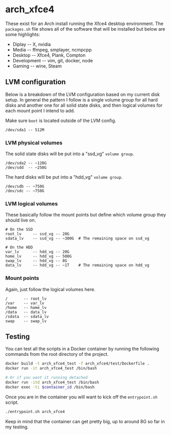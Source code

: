 # arch_xfce4

These exist for an Arch install running the Xfce4 desktop environment. The `packages.sh` file shows all of the
software that will be installed but below are some highlights:

* Diplay -- X, nvidia
* Media -- ffmpeg, smplayer, ncmpcpp
* Desktop -- Xfce4, Plank, Compton
* Development -- vim, git, docker, node
* Gaming -- wine, Steam

## LVM configuration

Below is a breakdown of the LVM configuration based on my current disk setup. In general the pattern I follow
is a single volume group for all hard disks and another one for all solid state disks, and then logical volumes
for each mount point I intend to add.

Make sure `boot` is located outside of the LVM config.

```
/dev/sda1 -- 512M
```

### LVM physical volumes

The solid state disks will be put into a "ssd_vg" `volume group`.

```
/dev/sda2 -- ~120G
/dev/sdd  -- ~250G
```

The hard disks will be put into a "hdd_vg" `volume group`.

```
/dev/sdb -- ~750G
/dev/sdc -- ~750G
```

### LVM logical volumes

These basically follow the mount points but define which volume group they should live on.

```
# On the SSD
root_lv     -- ssd_vg -- 20G
sdata_lv    -- ssd_vg -- ~300G  # The remaining space on ssd_vg

# On the HDD
var_lv      -- hdd_vg -- 20G
home_lv     -- hdd_vg -- 500G
swap_lv     -- hdd_vg -- 8G
data_lv     -- hdd_vg -- ~1T    # The remaining space on hdd_vg
```

### Mount points

Again, just follow the logical volumes here.

```
/       -- root_lv
/var    -- var_lv
/home   -- home_lv
/data   -- data_lv
/sdata  -- sdata_lv
swap    -- swap_lv
```

## Testing

You can test all the scripts in a Docker container by running the following commands from the root directory of the project.

```bash
docker build -t arch_xfce4_test -f arch_xfce4/test/Dockerfile .
docker run -it arch_xfce4_test /bin/bash

# Or if you want it running detached
docker run -itd arch_xfce4_test /bin/bash
docker exec -ti $container_id /bin/bash
```

Once you are in the container you will want to kick off the `entrypoint.sh` script.

```bash
./entrypoint.sh arch_xfce4
```

Keep in mind that the container can get pretty big, up to around 8G so far in my testing.
